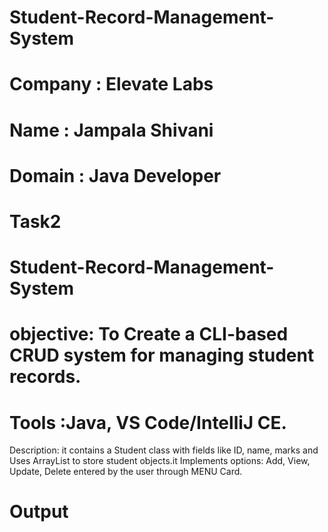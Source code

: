 # Student-Record-Management-System

# Company : Elevate Labs

# Name : Jampala Shivani

# Domain : Java Developer


# Task2

# Student-Record-Management-System

# objective: To Create a CLI-based CRUD system for managing student records.
# Tools :Java, VS Code/IntelliJ CE.

Description: it contains a Student class with fields like ID, name, marks and Uses ArrayList to store student objects.it Implements options: Add, View, Update, Delete entered by the user through MENU Card.

# Output


